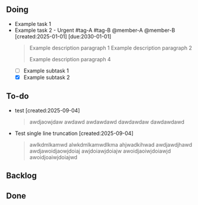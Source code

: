 ## **Doing**

- Example task 1
- Example task 2 - Urgent #tag-A #tag-B @member-A @member-B
  [created:2025-01-01] [due:2030-01-01]
  > Example description paragraph 1
  > Example description paragraph 2
  >
  > Example description paragraph 4
  - [ ] Example subtask 1
  - [x] Example subtask 2

## **To-do**

- test
  [created:2025-09-04]
  > awdjaowjdaw awdawd awdawdawd dawdawdaw dawdawdawd
- Test single line truncation
  [created:2025-09-04]
  > awlkdmlkamwd alwkdmlkamwdlkma ahjwadkihwad awdjawdjhawd awdjawoidjaowjdoiaj awjdoiawjdoiajw awoidjaoiwjdoiawjd awoidjoaiwjdoiajwd

## **Backlog**


## **Done**


